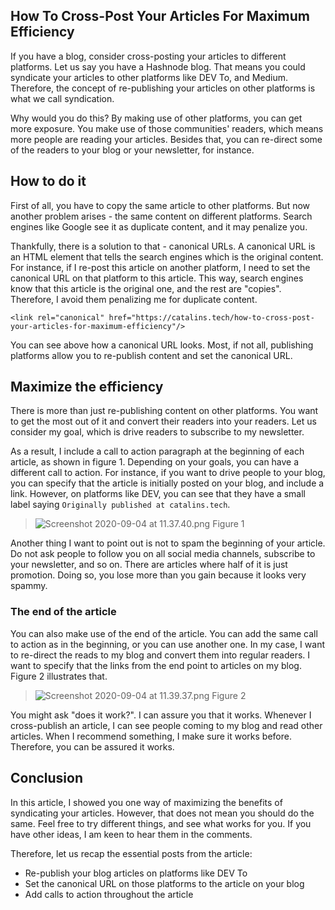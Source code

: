 ## How To Cross-Post Your Articles For Maximum Efficiency

If you have a blog, consider cross-posting your articles to different platforms. Let us say you have a Hashnode blog. That means you could syndicate your articles to other platforms like DEV To, and Medium. Therefore, the concept of re-publishing your articles on other platforms is what we call syndication.

Why would you do this? By making use of other platforms, you can get more exposure. You make use of those communities' readers, which means more people are reading your articles. Besides that, you can re-direct some of the readers to your blog or your newsletter, for instance. 

## How to do it
First of all, you have to copy the same article to other platforms. But now another problem arises - the same content on different platforms. Search engines like Google see it as duplicate content, and it may penalize you. 

Thankfully, there is a solution to that - canonical URLs. A canonical URL is an HTML element that tells the search engines which is the original content. For instance, if I re-post this article on another platform, I need to set the canonical URL on that platform to this article. This way, search engines know that this article is the original one, and the rest are "copies". Therefore, I avoid them penalizing me for duplicate content. 

```
<link rel="canonical" href="https://catalins.tech/how-to-cross-post-your-articles-for-maximum-efficiency"/>
```

You can see above how a canonical URL looks. Most, if not all, publishing platforms allow you to re-publish content and set the canonical URL.

## Maximize the efficiency
There is more than just re-publishing content on other platforms. You want to get the most out of it and convert their readers into your readers. Let us consider my goal, which is drive readers to subscribe to my newsletter. 

As a result, I include a call to action paragraph at the beginning of each article, as shown in figure 1. Depending on your goals, you can have a different call to action. For instance, if you want to drive people to your blog, you can specify that the article is initially posted on your blog, and include a link. However, on platforms like DEV, you can see that they have a small label saying `Originally published at catalins.tech`.

> ![Screenshot 2020-09-04 at 11.37.40.png](https://cdn.hashnode.com/res/hashnode/image/upload/v1599208725103/v_xD8Bg3V.png)
Figure 1

Another thing I want to point out is not to spam the beginning of your article. Do not ask people to follow you on all social media channels, subscribe to your newsletter, and so on. There are articles where half of it is just promotion. Doing so, you lose more than you gain because it looks very spammy.

### The end of the article
You can also make use of the end of the article. You can add the same call to action as in the beginning, or you can use another one. In my case, I want to re-direct the reads to my blog and convert them into regular readers. I want to specify that the links from the end point to articles on my blog. Figure 2 illustrates that. 

> ![Screenshot 2020-09-04 at 11.39.37.png](https://cdn.hashnode.com/res/hashnode/image/upload/v1599209718471/B_FhBCO8R.png)
Figure 2

You might ask "does it work?". I can assure you that it works. Whenever I cross-publish an article, I can see people coming to my blog and read other articles. When I recommend something, I make sure it works before. Therefore, you can be assured it works.

## Conclusion
In this article, I showed you one way of maximizing the benefits of syndicating your articles. However, that does not mean you should do the same. Feel free to try different things, and see what works for you. If you have other ideas, I am keen to hear them in the comments.

Therefore, let us recap the essential posts from the article:
* Re-publish your blog articles on platforms like DEV To
* Set the canonical URL on those platforms to the article on your blog
* Add calls to action throughout the article